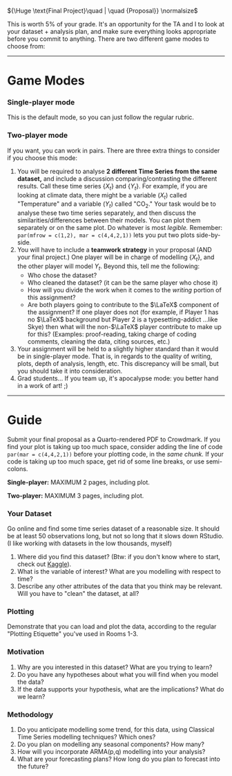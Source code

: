 ${\Huge \text{Final Project}\quad | \quad {Proposal}} \normalsize$

This is worth 5\% of your grade. 
It's an opportunity for the TA and I to look at your dataset + analysis plan,
and make sure everything looks appropriate before you commit to anything. 
There are two different game modes to choose from:

---

# Game Modes

### Single-player mode
This is the default mode, so you can just follow the regular rubric. 

### Two-player mode
If you want, you can work in pairs. 
There are three extra things to consider if you choose this mode:

1.  You will be required to analyse **2 different Time Series from the same dataset,** 
and include a discussion comparing/contrasting the different results. 
Call these time series $\{X_t\}$ and $\{Y_t\}$.
For example, if you are looking at climate data, 
there might be a variable $(X_t)$ called "Temperature" and a variable $(Y_t)$ called "CO$_2$." 
Your task would be to analyse these two time series separately, 
and then discuss the similarities/differences between their models. 
You can plot them separately or on the same plot. Do whatever is most *legible.*
Remember: `par(mfrow = c(1,2), mar = c(4,4,2,1))` lets you put two plots side-by-side.
2.  You will have to include a **teamwork strategy** in your proposal (AND your final project.)
One player will be in charge of modelling $\{X_t\}$, and the other player will model $Y_t$.
Beyond this, tell me the following:
    * Who chose the dataset?
    * Who cleaned the dataset? (it can be the same player who chose it)
    * How will you divide the work when it comes to the *writing* portion of this assignment?
    * Are both players going to contribute to the $\LaTeX$ component of the assignment? 
    If one player does not
    (for example, if Player 1 has no $\LaTeX$ background but Player 2 is a typesetting-addict ...like Skye)
    then what will the non-$\LaTeX$ player contribute to make up for this? 
    (Examples: proof-reading, taking charge of coding comments, cleaning the data, citing sources, etc.)
3.  Your assignment will be held to a slightly higher standard than it would be in single-player mode.
That is, in regards to the quality of writing, plots, depth of analysis, length, etc. 
This discrepancy will be small, but you should take it into consideration.
4.  Grad students... If you team up, it's apocalypse mode: you better hand in a work of art! ;) 

---

# Guide
Submit your final proposal as a Quarto-rendered PDF to Crowdmark. 
If you find your plot is taking up too much space, consider adding the line of code 
`par(mar = c(4,4,2,1))` before your plotting code, in the *same chunk.* 
If your code is taking up too much space, get rid of some line breaks, or use semi-colons.

**Single-player:** MAXIMUM 2 pages, including plot.

**Two-player:** MAXIMUM 3 pages, including plot.

### Your Dataset
Go online and find some time series dataset of a reasonable size. 
It should be at least 50 observations long, but not so long that it slows down RStudio.
(I like working with datasets in the low thousands, myself)

1.  Where did you find this dataset? 
(Btw: if you don't know where to start, check out [Kaggle](https://www.kaggle.com/datasets)).
2.  What is the variable of interest? What are you modelling with respect to time?
3.  Describe any other attributes of the data that you think may be relevant.
Will you have to "clean" the dataset, at all?

### Plotting
Demonstrate that you can load and plot the data, 
according to the regular "Plotting Etiquette" you've used in Rooms 1-3.

### Motivation
1.  Why are you interested in this dataset? What are you trying to learn?
2.  Do you have any hypotheses about what you will find when you model the data?
3.  If the data supports your hypothesis, what are the implications? What do we learn?

### Methodology
1.  Do you anticipate modelling some trend, for this data, 
using Classical Time Series modelling techniques? Which ones?
2.  Do you plan on modelling any seasonal components? How many?
3.  How will you incorporate ARMA(p,q) modelling into your analysis?
4.  What are your forecasting plans? How long do you plan to forecast into the future?